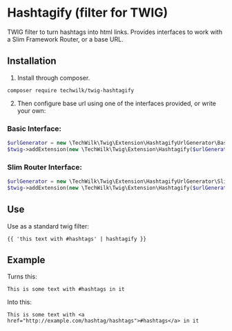 # Hashtagify (filter for TWIG)

TWIG filter to turn hashtags into html links. Provides interfaces to work with a Slim Framework Router, or a base URL.

## Installation

1. Install through composer.

`composer require techwilk/twig-hashtagify`

2. Then configure base url using one of the interfaces provided, or write your own:

### Basic Interface:

``` php
$urlGenerator = new \TechWilk\Twig\Extension\HashtagifyUrlGenerator\BasicHashtagifyUrlGenerator('http://example.com/hashtag/');
$twig->addExtension(new \TechWilk\Twig\Extension\Hashtagify($urlGenerator));
```

### Slim Router Interface:

``` php
$urlGenerator = new \TechWilk\Twig\Extension\HashtagifyUrlGenerator\SlimHashtagifyUrlGenerator($router, 'route-name', 'argument-name');
$twig->addExtension(new \TechWilk\Twig\Extension\Hashtagify($urlGenerator));
```

## Use

Use as a standard twig filter:

`{{ 'this text with #hashtags' | hashtagify }}`

## Example

Turns this:

`This is some text with #hashtags in it`

Into this:

`This is some text with <a href="http://example.com/hashtag/hashtags">#hashtags</a> in it`

